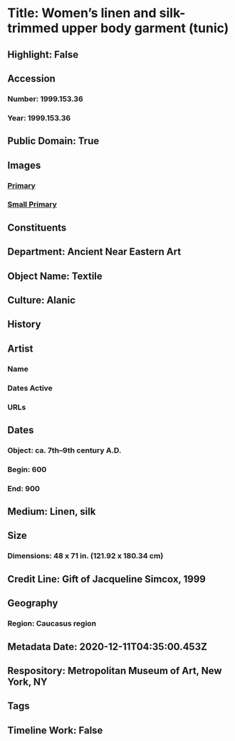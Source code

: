 # Title: Women’s linen and silk-trimmed upper body garment (tunic)
## Highlight: False
## Accession
### Number: 1999.153.36
### Year: 1999.153.36
## Public Domain: True
## Images
### [Primary](https://images.metmuseum.org/CRDImages/an/original/sd1999_153_36.jpg)
### [Small Primary](https://images.metmuseum.org/CRDImages/an/web-large/sd1999_153_36.jpg)
## Constituents
## Department: Ancient Near Eastern Art
## Object Name: Textile
## Culture: Alanic
## History
## Artist
### Name
### Dates Active
### URLs
## Dates
### Object: ca. 7th–9th century A.D.
### Begin: 600
### End: 900
## Medium: Linen, silk
## Size
### Dimensions: 48 x 71 in. (121.92 x 180.34 cm)
## Credit Line: Gift of Jacqueline Simcox, 1999
## Geography
### Region: Caucasus region
## Metadata Date: 2020-12-11T04:35:00.453Z
## Respository: Metropolitan Museum of Art, New York, NY
## Tags
## Timeline Work: False